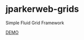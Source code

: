 jparkerweb-grids
================

Simple Fluid Grid Framework

[DEMO](http://jparkerweb.github.io/jparkerweb-grids/index.html)
